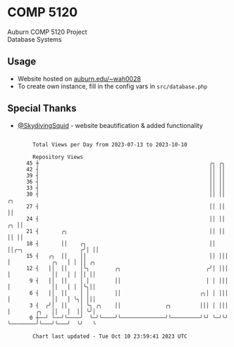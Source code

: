 # COMP 5120
Auburn COMP 5120 Project  
Database Systems

## Usage
- Website hosted on [auburn.edu/~wah0028](https://webhome.auburn.edu/~wah0028/)
- To create own instance, fill in the config vars in `src/database.php`

## Special Thanks
- [@SkydivingSquid](https://github.com/SkydivingSquid) - website beautification & added functionality

```

        Total Views per Day from 2023-07-13 to 2023-10-10

        Repository Views
      45 ┼                                                      ╭╮ ╭╮
      42 ┤                                                      ││ ││
      39 ┤                                                      ││ ││
      36 ┤                                                      ││ ││
      33 ┤                                                      ││ ││
      30 ┤                                                      ││ ││                         ╭╮
      27 ┤                                                      ││ ││                         ││
      24 ┤                                                      ││ ││                      ╭╮ ││
      21 ┤       ╭╮                                             ││ ││                      ││ ││
      18 ┤       ││    ╭╮                                       ││ ││╭─╮                  ╭╯│ ││
      15 ┤   ╭╮  ││    ││                                       ││ │││ │             ╭╮   │ │ ││ ╭╮
      12 ┤   ││  ││    │╰╮        ╭╮                           ╭╯│ │││ │             ││   │ │ ││ ││
       9 ┤   ││  ││    │ │        ││                           │ │ │││ │             ││   │ │ │╰╮││
       6 ┤   ││  ││    │ │        ││                         ╭╮│ │ │││ │             ││   │ ╰╮│ │││
       3 ┤  ╭╯│  ││    │ ╰╮ ╭╮    ││              ╭╮         │││ │ │││ │        ╭╮   ││   │  ││ ╰╯│
       0 ┼──╯ ╰──╯╰────╯  ╰─╯╰────╯╰──────────────╯╰─────────╯╰╯ ╰─╯╰╯ ╰────────╯╰───╯╰───╯  ╰╯   ╰

        Chart last updated - Tue Oct 10 23:59:41 2023 UTC
        
```
